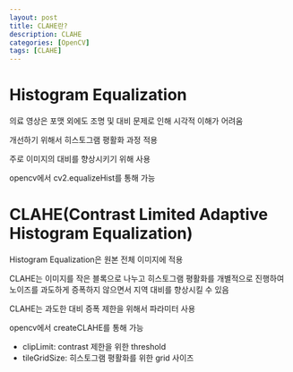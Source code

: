 ```yaml
---
layout: post
title: CLAHE란?
description: CLAHE
categories: [OpenCV]
tags: [CLAHE]
---
```


# Histogram Equalization
의료 영상은 포맷 외에도 조명 및 대비 문제로 인해 시각적 이해가 어려움

개선하기 위해서 히스토그램 평활화 과정 적용

주로 이미지의 대비를 향상시키기 위해 사용

opencv에서 cv2.equalizeHist를 통해 가능

# CLAHE(Contrast Limited Adaptive Histogram Equalization)

Histogram Equalization은 원본 전체 이미지에 적용

CLAHE는 이미지를 작은 블록으로 나누고 히스토그램 평활화를 개별적으로 진행하여 노이즈를 과도하게 증폭하지 않으면서 지역 대비를 향상시킬 수 있음

CLAHE는 과도한 대비 증폭 제한을 위해서 파라미터 사용

opencv에서 createCLAHE를 통해 가능
- clipLimit: contrast 제한을 위한 threshold
- tileGridSize: 히스토그램 평활화를 위한 grid 사이즈

